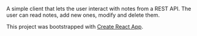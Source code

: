 A simple client that lets the user interact with notes from a REST API. The user can read notes, add new ones, modify and delete them.

This project was bootstrapped with [Create React App](https://github.com/facebook/create-react-app).
